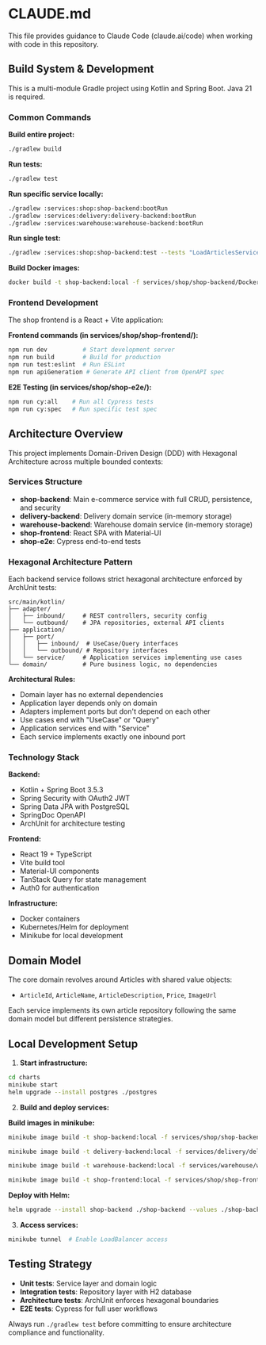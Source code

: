 # CLAUDE.md

This file provides guidance to Claude Code (claude.ai/code) when working with code in this repository.

## Build System & Development

This is a multi-module Gradle project using Kotlin and Spring Boot. Java 21 is required.

### Common Commands

**Build entire project:**
```bash
./gradlew build
```

**Run tests:**
```bash
./gradlew test
```

**Run specific service locally:**
```bash
./gradlew :services:shop:shop-backend:bootRun
./gradlew :services:delivery:delivery-backend:bootRun
./gradlew :services:warehouse:warehouse-backend:bootRun
```

**Run single test:**
```bash
./gradlew :services:shop:shop-backend:test --tests "LoadArticlesServiceTest"
```

**Build Docker images:**
```bash
docker build -t shop-backend:local -f services/shop/shop-backend/Dockerfile .
```

### Frontend Development

The shop frontend is a React + Vite application:

**Frontend commands (in services/shop/shop-frontend/):**
```bash
npm run dev          # Start development server
npm run build        # Build for production  
npm run test:eslint  # Run ESLint
npm run apiGeneration # Generate API client from OpenAPI spec
```

**E2E Testing (in services/shop/shop-e2e/):**
```bash
npm run cy:all    # Run all Cypress tests
npm run cy:spec   # Run specific test spec
```

## Architecture Overview

This project implements Domain-Driven Design (DDD) with Hexagonal Architecture across multiple bounded contexts:

### Services Structure
- **shop-backend**: Main e-commerce service with full CRUD, persistence, and security
- **delivery-backend**: Delivery domain service (in-memory storage)
- **warehouse-backend**: Warehouse domain service (in-memory storage)  
- **shop-frontend**: React SPA with Material-UI
- **shop-e2e**: Cypress end-to-end tests

### Hexagonal Architecture Pattern

Each backend service follows strict hexagonal architecture enforced by ArchUnit tests:

```
src/main/kotlin/
├── adapter/
│   ├── inbound/     # REST controllers, security config
│   └── outbound/    # JPA repositories, external API clients
├── application/
│   ├── port/
│   │   ├── inbound/  # UseCase/Query interfaces
│   │   └── outbound/ # Repository interfaces
│   └── service/     # Application services implementing use cases
└── domain/          # Pure business logic, no dependencies
```

**Architectural Rules:**
- Domain layer has no external dependencies
- Application layer depends only on domain
- Adapters implement ports but don't depend on each other
- Use cases end with "UseCase" or "Query"
- Application services end with "Service"
- Each service implements exactly one inbound port

### Technology Stack

**Backend:**
- Kotlin + Spring Boot 3.5.3
- Spring Security with OAuth2 JWT
- Spring Data JPA with PostgreSQL
- SpringDoc OpenAPI
- ArchUnit for architecture testing

**Frontend:**
- React 19 + TypeScript
- Vite build tool
- Material-UI components
- TanStack Query for state management
- Auth0 for authentication

**Infrastructure:**
- Docker containers
- Kubernetes/Helm for deployment
- Minikube for local development

## Domain Model

The core domain revolves around Articles with shared value objects:
- `ArticleId`, `ArticleName`, `ArticleDescription`, `Price`, `ImageUrl`

Each service implements its own article repository following the same domain model but different persistence strategies.

## Local Development Setup

1. **Start infrastructure:**
```bash
cd charts
minikube start
helm upgrade --install postgres ./postgres
```

2. **Build and deploy services:**

**Build images in minikube:**
```bash
minikube image build -t shop-backend:local -f services/shop/shop-backend/Dockerfile .
```

```bash
minikube image build -t delivery-backend:local -f services/delivery/delivery-backend/Dockerfile .
```

```bash
minikube image build -t warehouse-backend:local -f services/warehouse/warehouse-backend/Dockerfile .
```

```bash
minikube image build -t shop-frontend:local -f services/shop/shop-frontend/Dockerfile .
```

**Deploy with Helm:**
```bash
helm upgrade --install shop-backend ./shop-backend --values ./shop-backend/values.local.yaml
```

3. **Access services:**
```bash
minikube tunnel  # Enable LoadBalancer access
```

## Testing Strategy

- **Unit tests**: Service layer and domain logic
- **Integration tests**: Repository layer with H2 database
- **Architecture tests**: ArchUnit enforces hexagonal boundaries
- **E2E tests**: Cypress for full user workflows

Always run `./gradlew test` before committing to ensure architecture compliance and functionality.